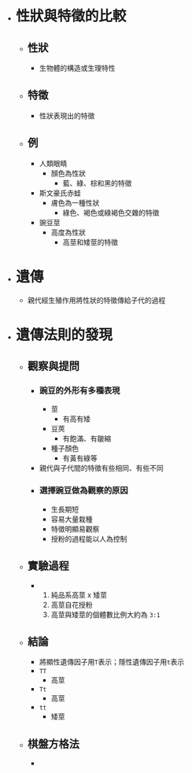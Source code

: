 - # 性狀與特徵的比較
	- ## 性狀
		- 生物體的構造或生理特性
	- ## 特徵
		- 性狀表現出的特徵
	- ## 例
		- 人類眼睛
			- 顏色為性狀
				- 藍、綠、棕和黑的特徵
		- 斯文豪氏赤蛙
			- 膚色為一種性狀
				- 綠色、褐色或綠褐色交雜的特徵
		- 豌豆莖
			- 高度為性狀
				- 高莖和矮莖的特徵
- # 遺傳
	- 親代經生殖作用將性狀的特徵傳給子代的過程
- # 遺傳法則的發現
	- ## 觀察與提問
		- ### 豌豆的外形有多種表現
			- 莖
				- 有高有矮
			- 豆莢
				- 有飽滿、有皺縮
			- 種子顏色
				- 有黃有綠等
		- 親代與子代間的特徵有些相同、有些不同
		- ### 選擇豌豆做為觀察的原因
			- 生長期短
			- 容易大量栽種
			- 特徵明顯易觀察
			- 授粉的過程能以人為控制
	- ## 實驗過程
		- 1. 純品系高莖 x 矮莖
		  2. 高莖自花授粉
		  3. 高莖與矮莖的個體數比例大約為 `3:1`
	- ## 結論
		- 將顯性遺傳因子用`T`表示；隱性遺傳因子用`t`表示
		- `TT`
			- 高莖
		- `Tt`
			- 高莖
		- `tt`
			- 矮莖
	- ## 棋盤方格法
		-